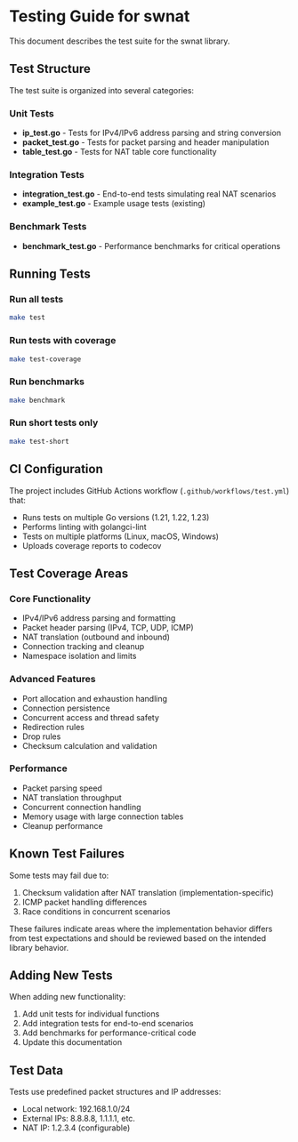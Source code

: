 # Testing Guide for swnat

This document describes the test suite for the swnat library.

## Test Structure

The test suite is organized into several categories:

### Unit Tests

- **ip_test.go** - Tests for IPv4/IPv6 address parsing and string conversion
- **packet_test.go** - Tests for packet parsing and header manipulation
- **table_test.go** - Tests for NAT table core functionality

### Integration Tests

- **integration_test.go** - End-to-end tests simulating real NAT scenarios
- **example_test.go** - Example usage tests (existing)

### Benchmark Tests

- **benchmark_test.go** - Performance benchmarks for critical operations

## Running Tests

### Run all tests
```bash
make test
```

### Run tests with coverage
```bash
make test-coverage
```

### Run benchmarks
```bash
make benchmark
```

### Run short tests only
```bash
make test-short
```

## CI Configuration

The project includes GitHub Actions workflow (`.github/workflows/test.yml`) that:
- Runs tests on multiple Go versions (1.21, 1.22, 1.23)
- Performs linting with golangci-lint
- Tests on multiple platforms (Linux, macOS, Windows)
- Uploads coverage reports to codecov

## Test Coverage Areas

### Core Functionality
- IPv4/IPv6 address parsing and formatting
- Packet header parsing (IPv4, TCP, UDP, ICMP)
- NAT translation (outbound and inbound)
- Connection tracking and cleanup
- Namespace isolation and limits

### Advanced Features
- Port allocation and exhaustion handling
- Connection persistence
- Concurrent access and thread safety
- Redirection rules
- Drop rules
- Checksum calculation and validation

### Performance
- Packet parsing speed
- NAT translation throughput
- Concurrent connection handling
- Memory usage with large connection tables
- Cleanup performance

## Known Test Failures

Some tests may fail due to:
1. Checksum validation after NAT translation (implementation-specific)
2. ICMP packet handling differences
3. Race conditions in concurrent scenarios

These failures indicate areas where the implementation behavior differs from test expectations and should be reviewed based on the intended library behavior.

## Adding New Tests

When adding new functionality:
1. Add unit tests for individual functions
2. Add integration tests for end-to-end scenarios
3. Add benchmarks for performance-critical code
4. Update this documentation

## Test Data

Tests use predefined packet structures and IP addresses:
- Local network: 192.168.1.0/24
- External IPs: 8.8.8.8, 1.1.1.1, etc.
- NAT IP: 1.2.3.4 (configurable)